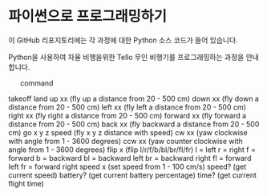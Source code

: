 <h1> 파이썬으로 프로그래밍하기</h1>

이 GitHub 리포지토리에는 각 과정에 대한 Python 소스 코드가 들어 있습니다.<br>

Python을 사용하여 자율 비행을위한 Tello 무인 비행기를 프로그래밍하는 과정을 안내합니다. 

<ul>command</ul>
takeoff
land
up xx (fly up a distance from 20 - 500 cm)
down xx (fly down a distance from 20 - 500 cm)
left xx (fly left a distance from 20 - 500 cm)
right xx (fly right a distance from 20 - 500 cm)
forward xx (fly forward a distance from 20 - 500 cm)
back xx (fly backward a distance from 20 - 500 cm)
go x y z speed (fly x y z distance with speed)
cw xx (yaw clockwise with angle from 1 - 3600 degrees)
ccw xx (yaw counter clockwise with angle from 1 - 3600 degrees)
flip x (flip l/r/f/b/bl/br/fl/fr)
l = left
r = right
f = forward
b = backward
bl = backward left
br = backward right
fl = forward left
fr = forward right
speed x (set speed from 1 - 100 cm/s)
speed? (get current speed)
battery? (get current battery percentage)
time? (get current flight time)
